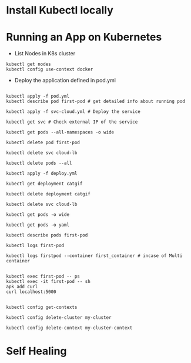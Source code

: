 # Install Kubectl locally


# Running an App on Kubernetes

- List Nodes in K8s cluster

```
kubectl get nodes
kubectl config use-context docker 
```
- Deploy the application defined in pod.yml
```

kubectl apply -f pod.yml
kubectl describe pod first-pod # get detailed info about running pod

kubectl apply -f svc-cloud.yml # Deploy the service 

kubectl get svc # Check external IP of the service

kubectl get pods --all-namespaces -o wide

kubectl delete pod first-pod

kubectl delete svc cloud-lb

kubectl delete pods --all

kubectl apply -f deploy.yml

kubectl get deployment catgif

kubectl delete deployment catgif

kubectl delete svc cloud-lb

kubectl get pods -o wide

kubectl get pods -o yaml

kubectl describe pods first-pod

kubectl logs first-pod

kubectl logs firstpod --container first_container # incase of Multi container


kubectl exec first-pod -- ps
kubectl exec -it first-pod -- sh
apk add curl
curl localhost:5000


kubectl config get-contexts

kubectl config delete-cluster my-cluster

kubectl config delete-context my-cluster-context

```

# Self Healing
